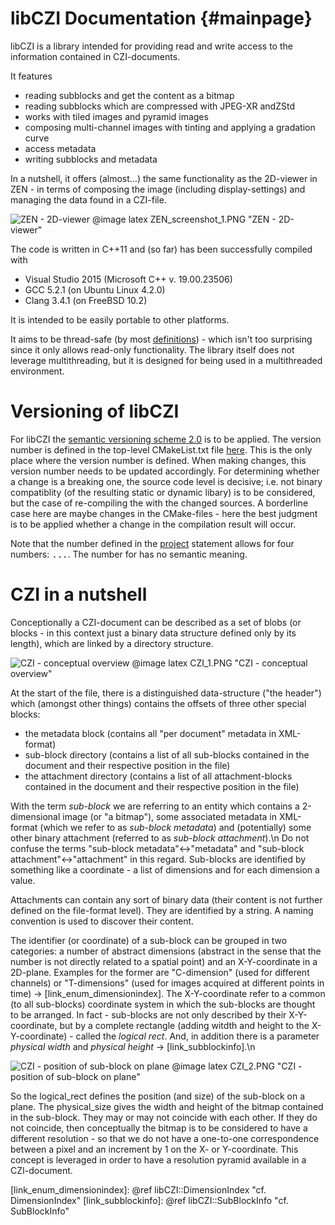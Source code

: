 ﻿libCZI Documentation                 {#mainpage}
====================

libCZI is a library intended for providing read and write access to the information contained in CZI-documents.  

[comment]: # (Markdown magic -> ending a line with two spaces gives a linebreak!)

It features
- reading subblocks and get the content as a bitmap
- reading subblocks which are compressed with JPEG-XR andZStd
- works with tiled images and pyramid images
- composing multi-channel images with tinting and applying a gradation curve
- access metadata
- writing subblocks and metadata

In a nutshell, it offers (almost...) the same functionality as the 2D-viewer in ZEN - in terms of composing the image (including display-settings) and
managing the data found in a CZI-file.

![ZEN - 2D-viewer](ZEN_screenshot_1.PNG "ZEN_Screenshot_1")
@image latex ZEN_screenshot_1.PNG "ZEN - 2D-viewer"

The code is written in C++11 and (so far) has been successfully compiled with
- Visual Studio 2015 (Microsoft C++ v. 19.00.23506)
- GCC 5.2.1 (on Ubuntu Linux 4.2.0)
- Clang 3.4.1 (on FreeBSD 10.2)

It is intended to be easily portable to other platforms.   

It aims to be thread-safe (by most [definitions](https://en.wikipedia.org/wiki/Thread_safety)) - which isn't too surprising since it only allows read-only functionality.
The library itself does not leverage multithreading, but it is designed for being used in a multithreaded environment.

Versioning of libCZI
====================

For libCZI the [semantic versioning scheme 2.0](https://semver.org/) is to be applied. The version number is defined in the top-level CMakeList.txt file [here](https://github.com/ZEISS/libczi/blob/main/CMakeLists.txt#L4).
This is the only place where the version number is defined. When making changes, this version number needs to be updated accordingly.
For determining whether a change is a breaking one, the source code level is decisive; i.e. not binary compatiblity (of the resulting static or dynamic libary) is to be considered, but the case
of re-compiling the with the changed sources.
A borderline case here are maybe changes in the CMake-files - here the best judgment is to be applied whether a change in the compilation result will occur.

Note that the number defined in the [project](https://cmake.org/cmake/help/latest/command/project.html#command:project) statement allows for four numbers: <tt><major>.<minor>.<patch>.<tweak></tt>. 
The number for <tt><tweak></tt> has no semantic meaning.


CZI in a nutshell
=================

Conceptionally a CZI-document can be described as a set of blobs (or blocks - in this context just a binary data structure defined only by its length), which are linked by a directory structure.

![CZI - conceptual overview](CZI_1.PNG "CZI_1")
@image latex CZI_1.PNG "CZI - conceptual overview"

At the start of the file, there is a distinguished data-structure ("the header") which (amongst other things) contains the offsets of three other special blocks: 

- the metadata block (contains all "per document" metadata in XML-format)
- sub-block directory (contains a list of all sub-blocks contained in the document and their respective position in the file)
- the attachment directory (contains a list of all attachment-blocks contained in the document and their respective position in the file)

With the term _sub-block_ we are referring to an entity which contains a 2-dimensional image (or "a bitmap"), some associated metadata in XML-format (which we
refer to as _sub-block metadata_) and (potentially) some other binary attachment (referred to as _sub-block attachment_).\n
Do not confuse the terms "sub-block metadata"↔"metadata" and "sub-block attachment"↔"attachment" in this regard.
Sub-blocks are identified by something like a coordinate - a list of dimensions and for each dimension a value.

Attachments can contain any sort of binary data (their content is not further defined on the file-format level). They are identified by a string. A naming convention is used to discover their content.

The identifier (or coordinate) of a sub-block can be grouped in two categories: a number of abstract dimensions (abstract in the sense that the number is not directly related to a spatial point) and
an X-Y-coordinate in a 2D-plane. Examples for the former are "C-dimension" (used for different channels) or "T-dimensions" (used for images acquired at different points in time) → [link_enum_dimensionindex].
The X-Y-coordinate refer to a common (to all sub-blocks) coordinate system in which the sub-blocks are thought to be arranged. In fact - sub-blocks are not only described by their X-Y-coordinate,
but by a complete rectangle (adding witdth and height to the X-Y-coordinate) - called the _logical rect_. And, in addition there is a parameter _physical width_ and _physical height_ → [link_subblockinfo].\n

![CZI - position of sub-block on plane](CZI_2.PNG "CZI_2")
@image latex CZI_2.PNG "CZI - position of sub-block on plane"

So the logical_rect defines the position (and size) of the sub-block on a plane. The physical_size gives the width and height of the bitmap contained in the sub-block. They may or may not 
coincide with each other. If they do not coincide, then conceptually the bitmap is to be considered to have a different resolution - so that we do not have a one-to-one correspondence
between a pixel and an increment by 1 on the X- or Y-coordinate. This concept is leveraged in order to have a resolution pyramid available in a CZI-document.

[link_enum_dimensionindex]: @ref libCZI::DimensionIndex "cf. DimensionIndex"
[link_subblockinfo]: @ref libCZI::SubBlockInfo "cf. SubBlockInfo"

